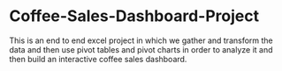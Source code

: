 # Coffee-Sales-Dashboard-Project

This is an end to end excel project in which we gather and transform the data and then use pivot tables and pivot charts in order to analyze it and then build an interactive coffee sales dashboard.

